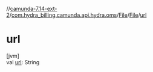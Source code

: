 //[camunda-7.14-ext-2](../../../../index.md)/[com.hydra_billing.camunda.api.hydra.oms](../../index.md)/[File](../index.md)/[File](index.md)/[url](url.md)

# url

[jvm]\
val [url](url.md): String
